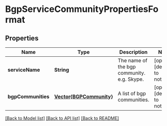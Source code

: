 # BgpServiceCommunityPropertiesFormat


## Properties
Name | Type | Description | Notes
------------ | ------------- | ------------- | -------------
**serviceName** | **String** | The name of the bgp community. e.g. Skype. | [optional] [default to nothing]
**bgpCommunities** | [**Vector{BGPCommunity}**](BGPCommunity.md) | A list of bgp communities. | [optional] [default to nothing]


[[Back to Model list]](../README.md#models) [[Back to API list]](../README.md#api-endpoints) [[Back to README]](../README.md)


